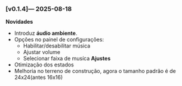### [v0.1.4]— 2025-08-18
**Novidades**
- Introduz **áudio ambiente**.
- Opções no painel de configurações:
  - Habilitar/desabilitar música
  - Ajustar volume
  - Selecionar faixa de musíca
**Ajustes**
- Otimização dos estados
- Melhoria no terreno de construção, agora o tamanho padrão é de 24x24(antes 16x16)
